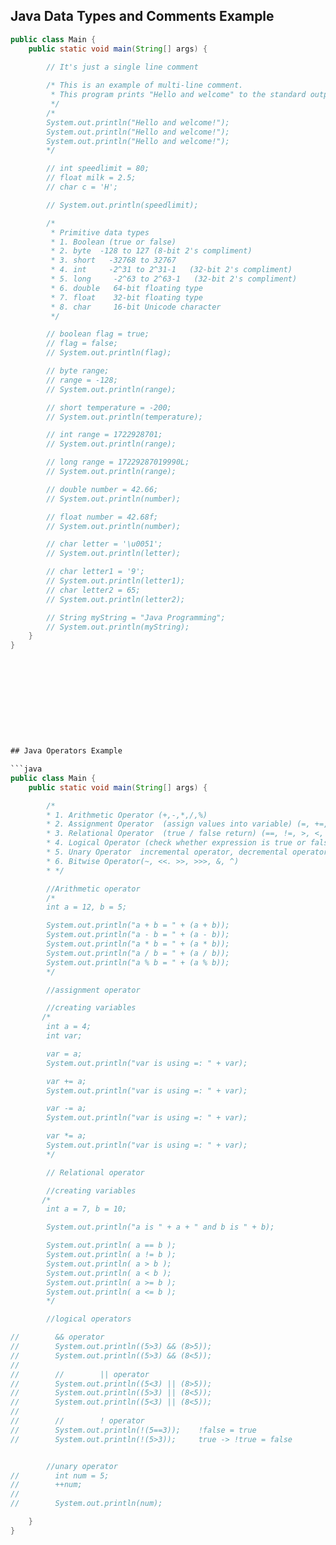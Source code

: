 ## Java Data Types and Comments Example

```java
public class Main {
    public static void main(String[] args) {

        // It's just a single line comment
        
        /* This is an example of multi-line comment.
         * This program prints "Hello and welcome" to the standard output. 
         */
        /* 
        System.out.println("Hello and welcome!");
        System.out.println("Hello and welcome!");
        System.out.println("Hello and welcome!"); 
        */

        // int speedlimit = 80;
        // float milk = 2.5;
        // char c = 'H';

        // System.out.println(speedlimit);

        /*
         * Primitive data types
         * 1. Boolean (true or false)
         * 2. byte  -128 to 127 (8-bit 2's compliment)
         * 3. short   -32768 to 32767
         * 4. int     -2^31 to 2^31-1   (32-bit 2's compliment)
         * 5. long     -2^63 to 2^63-1   (32-bit 2's compliment)
         * 6. double   64-bit floating type
         * 7. float    32-bit floating type
         * 8. char     16-bit Unicode character
         */

        // boolean flag = true;
        // flag = false;
        // System.out.println(flag);

        // byte range;
        // range = -128;
        // System.out.println(range);

        // short temperature = -200;
        // System.out.println(temperature);

        // int range = 1722928701;
        // System.out.println(range);

        // long range = 17229287019990L;
        // System.out.println(range);

        // double number = 42.66;
        // System.out.println(number);

        // float number = 42.68f;
        // System.out.println(number);

        // char letter = '\u0051';
        // System.out.println(letter);

        // char letter1 = '9';
        // System.out.println(letter1);
        // char letter2 = 65;
        // System.out.println(letter2);

        // String myString = "Java Programming";
        // System.out.println(myString);
    }
}











## Java Operators Example

```java
public class Main {
    public static void main(String[] args) {

        /*
        * 1. Arithmetic Operator (+,-,*,/,%)
        * 2. Assignment Operator  (assign values into variable) (=, +=, -=, *=, /=, %=)
        * 3. Relational Operator  (true / false return) (==, !=, >, <, >=, <=)
        * 4. Logical Operator (check whether expression is true or false) (&&-Logical AND, ||-Logical OR, !-Logical NOT)
        * 5. Unary Operator  incremental operator, decremental operator (+, - , ++,--,!)
        * 6. Bitwise Operator(~, <<. >>, >>>, &, ^)
        * */

        //Arithmetic operator
        /*
        int a = 12, b = 5;

        System.out.println("a + b = " + (a + b));
        System.out.println("a - b = " + (a - b));
        System.out.println("a * b = " + (a * b));
        System.out.println("a / b = " + (a / b));
        System.out.println("a % b = " + (a % b));
        */

        //assignment operator

        //creating variables
       /*
        int a = 4;
        int var;

        var = a;
        System.out.println("var is using =: " + var);

        var += a;
        System.out.println("var is using =: " + var);

        var -= a;
        System.out.println("var is using =: " + var);

        var *= a;
        System.out.println("var is using =: " + var);
        */

        // Relational operator

        //creating variables
       /*
        int a = 7, b = 10;

        System.out.println("a is " + a + " and b is " + b);

        System.out.println( a == b );
        System.out.println( a != b );
        System.out.println( a > b );
        System.out.println( a < b );
        System.out.println( a >= b );
        System.out.println( a <= b );
        */

        //logical operators

//        && operator
//        System.out.println((5>3) && (8>5));
//        System.out.println((5>3) && (8<5));
//
//        //        || operator
//        System.out.println((5<3) || (8>5));
//        System.out.println((5>3) || (8<5));
//        System.out.println((5<3) || (8<5));
//
//        //        ! operator
//        System.out.println(!(5==3));    !false = true
//        System.out.println(!(5>3));     true -> !true = false


        //unary operator
//        int num = 5;
//        ++num;
//
//        System.out.println(num);

    }
}
